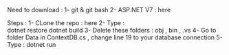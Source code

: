 Need to download : 
1- git & git bash
2- ASP.NET V7 : here

Steps : 
1- CLone the repo : here
2- Type :  
dotnet restore
dotnet build
3- Delete these folders : obj , bin , .vs
4- Go to folder Data in ContextDB.cs , change line 19 to your database connection 
5- Type : dotnet run

